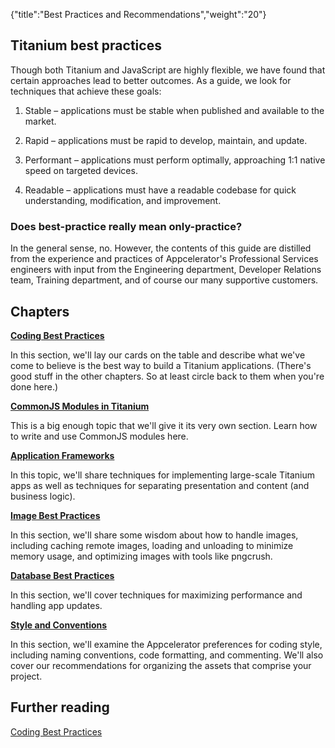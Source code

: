 {"title":"Best Practices and Recommendations","weight":"20"}

## Titanium best practices

Though both Titanium and JavaScript are highly flexible, we have found that certain approaches lead to better outcomes. As a guide, we look for techniques that achieve these goals:

1. Stable – applications must be stable when published and available to the market.

2. Rapid – applications must be rapid to develop, maintain, and update.

3. Performant – applications must perform optimally, approaching 1:1 native speed on targeted devices.

4. Readable – applications must have a readable codebase for quick understanding, modification, and improvement.


### Does best-practice really mean only-practice?

In the general sense, no. However, the contents of this guide are distilled from the experience and practices of Appcelerator's Professional Services engineers with input from the Engineering department, Developer Relations team, Training department, and of course our many supportive customers.

## Chapters

**[Coding Best Practices](/docs/appc/Titanium_SDK/Titanium_SDK_Guide/Best_Practices_and_Recommendations/Coding_Best_Practices/)**

In this section, we'll lay our cards on the table and describe what we've come to believe is the best way to build a Titanium applications. (There's good stuff in the other chapters. So at least circle back to them when you're done here.)

**[CommonJS Modules in Titanium](/docs/appc/Titanium_SDK/Titanium_SDK_Guide/Best_Practices_and_Recommendations/CommonJS_Modules_in_Titanium/)**

This is a big enough topic that we'll give it its very own section. Learn how to write and use CommonJS modules here.

**[Application Frameworks](/docs/appc/Titanium_SDK/Titanium_SDK_Guide/Best_Practices_and_Recommendations/Application_Frameworks/)**

In this topic, we'll share techniques for implementing large-scale Titanium apps as well as techniques for separating presentation and content (and business logic).

**[Image Best Practices](/docs/appc/Titanium_SDK/Titanium_SDK_Guide/Best_Practices_and_Recommendations/Image_Best_Practices/)**

In this section, we'll share some wisdom about how to handle images, including caching remote images, loading and unloading to minimize memory usage, and optimizing images with tools like pngcrush.

**[Database Best Practices](/docs/appc/Titanium_SDK/Titanium_SDK_How-tos/Working_with_Local_Data_Sources/Working_with_a_SQLite_Database/#Bestpractices)**

In this section, we'll cover techniques for maximizing performance and handling app updates.

**[Style and Conventions](/docs/appc/Titanium_SDK/Titanium_SDK_Guide/Best_Practices_and_Recommendations/Style_and_Conventions/)**

In this section, we'll examine the Appcelerator preferences for coding style, including naming conventions, code formatting, and commenting. We'll also cover our recommendations for organizing the assets that comprise your project.

## Further reading

[Coding Best Practices](/docs/appc/Titanium_SDK/Titanium_SDK_Guide/Best_Practices_and_Recommendations/Coding_Best_Practices/)
